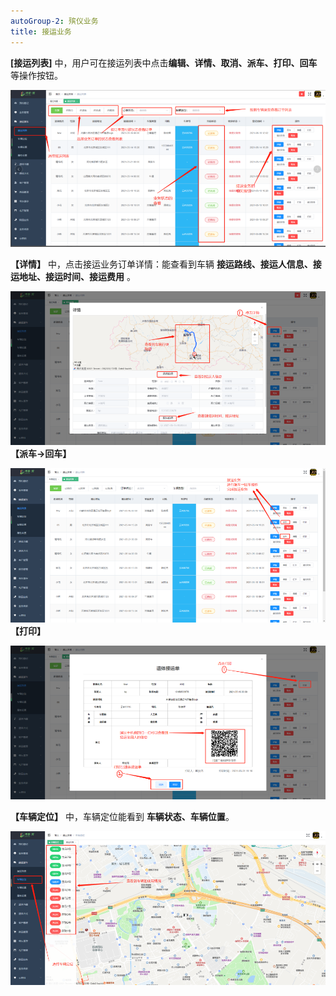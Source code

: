 ```yaml
---
autoGroup-2: 殡仪业务
title: 接运业务
---
```


**[接运列表]**  中，用户可在接运列表中点击**编辑、详情、取消、派车、打印、回车**等操作按钮。

![11](../../.vuepress/public/product/25.png)

**【详情】** 中，点击接运业务订单详情：能查看到车辆 **接运路线、接运人信息、接运地址、接运时间、接运费用** 。

![11](../../.vuepress/public/product/26.png)
**【派车→回车】**

![11](../../.vuepress/public/product/27.png)
**【打印】**

![11](../../.vuepress/public/product/28.png)

 **【车辆定位】** 中，车辆定位能看到 **车辆状态、车辆位置**。

 ![11](../../.vuepress/public/product/29.png)
